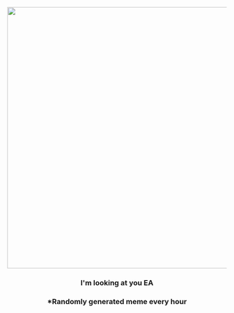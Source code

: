 <p align="center">
        <img src="https://i.redd.it/uwzx4tyd44m91.jpg" width="600" height="600">
        </p>
        <h3 align="center">I'm looking at you EA</h3>
        <h3 align="center">*Randomly generated meme every hour</h3>
    